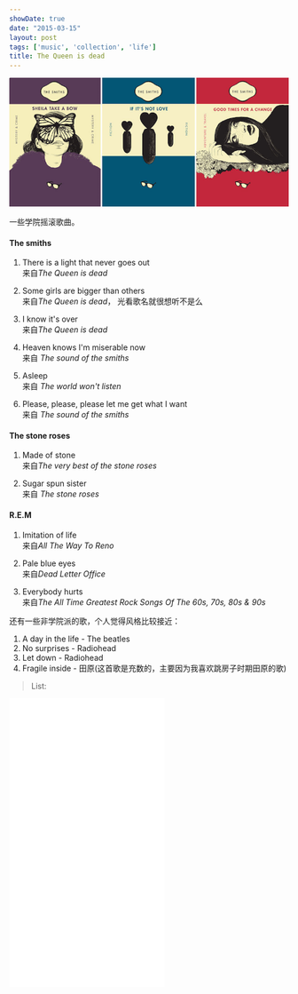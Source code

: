 ```yaml
---
showDate: true
date: "2015-03-15"
layout: post
tags: ['music', 'collection', 'life']
title: The Queen is dead
---
```


![image](/images/college-rock/the-smiths.png)

一些学院摇滚歌曲。

<!--more-->
  
#### The smiths  

1. There is a light that never goes out    
来自*The Queen is dead*

2. Some girls are bigger than others  
来自*The Queen is dead*， 光看歌名就很想听不是么

3. I know it's over  
来自*The Queen is dead*

4. Heaven knows I'm miserable now  
来自 *The sound of the smiths*

5. Asleep  
来自 *The world won't listen*

6. Please, please, please let me get what I want  
来自 *The sound of the smiths*


#### The stone roses  

1. Made of stone  
来自*The very best of the stone roses*

2. Sugar spun sister  
来自 *The stone roses*

#### R.E.M  

1. Imitation of life  
来自*All The Way To Reno*

2. Pale blue eyes  
来自*Dead Letter Office*

3. Everybody hurts  
来自*The All Time Greatest Rock Songs Of The 60s, 70s, 80s & 90s*  

还有一些非学院派的歌，个人觉得风格比较接近：

1. A day in the life - The beatles  
2. No surprises - Radiohead 
3. Let down - Radiohead  
4. Fragile inside - 田原(这首歌是充数的，主要因为我喜欢跳房子时期田原的歌)  

>List: 

<iframe frameborder="no" border="0" marginwidth="0" marginheight="0" width="280" height="520" src="//music.163.com/outchain/player?type=0&id=91952777&auto=0&height=430"></iframe>
